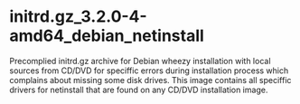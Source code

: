 initrd.gz_3.2.0-4-amd64_debian_netinstall
=========================================

Precomplied initrd.gz archive for Debian wheezy installation with local sources from CD/DVD for speciffic errors during installation process which complains about missing some disk drives. 
This image contains all speciffic drivers for netinstall that are found on any CD/DVD installation image.

